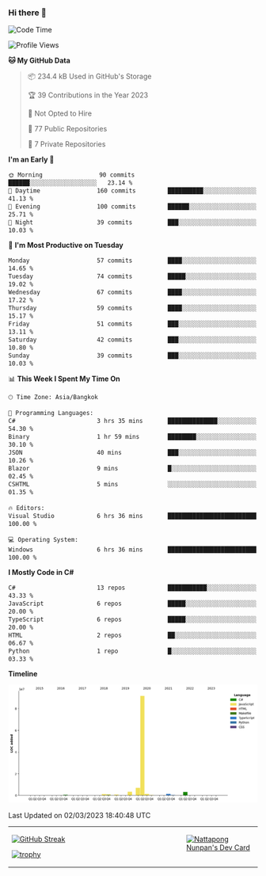 ### Hi there 👋

<!--START_SECTION:waka-->
![Code Time](http://img.shields.io/badge/Code%20Time-456%20hrs%2012%20mins-blue)

![Profile Views](http://img.shields.io/badge/Profile%20Views-0-blue)

**🐱 My GitHub Data** 

> 📦 234.4 kB Used in GitHub's Storage 
 > 
> 🏆 39 Contributions in the Year 2023
 > 
> 🚫 Not Opted to Hire
 > 
> 📜 77 Public Repositories 
 > 
> 🔑 7 Private Repositories 
 > 
**I'm an Early 🐤** 

```text
🌞 Morning                90 commits          ██████░░░░░░░░░░░░░░░░░░░   23.14 % 
🌆 Daytime                160 commits         ██████████░░░░░░░░░░░░░░░   41.13 % 
🌃 Evening                100 commits         ██████░░░░░░░░░░░░░░░░░░░   25.71 % 
🌙 Night                  39 commits          ███░░░░░░░░░░░░░░░░░░░░░░   10.03 % 
```
📅 **I'm Most Productive on Tuesday** 

```text
Monday                   57 commits          ████░░░░░░░░░░░░░░░░░░░░░   14.65 % 
Tuesday                  74 commits          █████░░░░░░░░░░░░░░░░░░░░   19.02 % 
Wednesday                67 commits          ████░░░░░░░░░░░░░░░░░░░░░   17.22 % 
Thursday                 59 commits          ████░░░░░░░░░░░░░░░░░░░░░   15.17 % 
Friday                   51 commits          ███░░░░░░░░░░░░░░░░░░░░░░   13.11 % 
Saturday                 42 commits          ███░░░░░░░░░░░░░░░░░░░░░░   10.80 % 
Sunday                   39 commits          ███░░░░░░░░░░░░░░░░░░░░░░   10.03 % 
```


📊 **This Week I Spent My Time On** 

```text
🕑︎ Time Zone: Asia/Bangkok

💬 Programming Languages: 
C#                       3 hrs 35 mins       ██████████████░░░░░░░░░░░   54.30 % 
Binary                   1 hr 59 mins        ████████░░░░░░░░░░░░░░░░░   30.10 % 
JSON                     40 mins             ███░░░░░░░░░░░░░░░░░░░░░░   10.26 % 
Blazor                   9 mins              █░░░░░░░░░░░░░░░░░░░░░░░░   02.45 % 
CSHTML                   5 mins              ░░░░░░░░░░░░░░░░░░░░░░░░░   01.35 % 

🔥 Editors: 
Visual Studio            6 hrs 36 mins       █████████████████████████   100.00 % 

💻 Operating System: 
Windows                  6 hrs 36 mins       █████████████████████████   100.00 % 
```

**I Mostly Code in C#** 

```text
C#                       13 repos            ███████████░░░░░░░░░░░░░░   43.33 % 
JavaScript               6 repos             █████░░░░░░░░░░░░░░░░░░░░   20.00 % 
TypeScript               6 repos             █████░░░░░░░░░░░░░░░░░░░░   20.00 % 
HTML                     2 repos             ██░░░░░░░░░░░░░░░░░░░░░░░   06.67 % 
Python                   1 repo              █░░░░░░░░░░░░░░░░░░░░░░░░   03.33 % 
```



**Timeline**

![Lines of Code chart](https://raw.githubusercontent.com/aixasz/aixasz/main/assets/bar_graph.png)


 Last Updated on 02/03/2023 18:40:48 UTC
<!--END_SECTION:waka-->

<table>
<tr>
<td width="70%" valign="top">
 
 [![GitHub Streak](http://github-readme-streak-stats.herokuapp.com?user=aixasz&theme=github-dark&hide_border=true&date_format=%5BY%20%5DM%20j)](https://git.io/streak-stats)

 [![trophy](https://github-profile-trophy.vercel.app/?username=aixasz&theme=onedark)](https://github.com/ryo-ma/github-profile-trophy)
 </td>
<td width="30%" valign="top">
 
<a href="https://app.daily.dev/aixasz"><img src="https://api.daily.dev/devcards/403207936e6547c9a85ea449e9f3abe8.png?r=re8" alt="Nattapong Nunpan's Dev Card"/></a>

 </td>
</tr>
</table>
 
